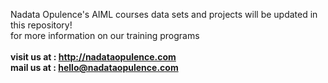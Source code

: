 Nadata Opulence's AIML courses data sets and projects will be updated in this repository! <br>
for more information on our training programs<br>
<b><br> visit us at : http://nadataopulence.com
<br>mail us at : hello@nadataopulence.com
</b>
